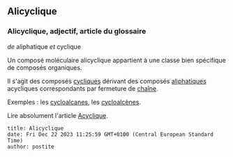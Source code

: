 ## Alicyclique
### Alicyclique, adjectif, article du glossaire
 _de_ aliphatique _et_ cyclique

Un composé moléculaire alicyclique appartient à une classe bien spécifique de composés organiques.

Il s'agit des composés [cycliques](cyclique.html) dérivant des composés [aliphatiques](alicyclique.html#aliphatique) acycliques correspondants par fermeture de [chaîne](chaine.html).

Exemples : les [cycloalcanes](alcane.html#cycloalcane), les [cycloalcènes](alcene.html#cycloalcene).

Lire absolument l'article [Acyclique](acyclique.html).


```
title: Alicyclique
date: Fri Dec 22 2023 11:25:59 GMT+0100 (Central European Standard Time)
author: postite
```
